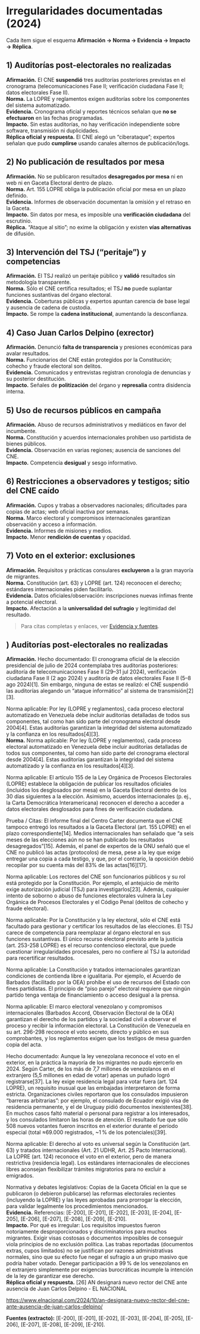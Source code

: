 
# Irregularidades documentadas (2024)

Cada ítem sigue el esquema **Afirmación → Norma → Evidencia → Impacto → Réplica**.

## 1) Auditorías post-electorales no realizadas
**Afirmación.** El CNE **suspendió** tres auditorías posteriores previstas en el cronograma (telecomunicaciones Fase II; verificación ciudadana Fase II; datos electorales Fase II).  
**Norma.** La LOPRE y reglamentos exigen auditorías sobre los componentes del sistema automatizado.  
**Evidencia.** Cronograma oficial y reportes técnicos señalan que **no se efectuaron** en las fechas programadas.  
**Impacto.** Sin estas auditorías, no hay verificación independiente sobre software, transmisión ni duplicidades.  
**Réplica oficial y respuesta.** El CNE alegó un “ciberataque”; expertos señalan que pudo **cumplirse** usando canales alternos de publicación/logs.

## 2) No publicación de resultados por mesa
**Afirmación.** No se publicaron resultados **desagregados por mesa** ni en web ni en Gaceta Electoral dentro de plazo.  
**Norma.** Art. 155 LOPRE obliga la publicación oficial por mesa en un plazo definido.  
**Evidencia.** Informes de observación documentan la omisión y el retraso en la Gaceta.  
**Impacto.** Sin datos por mesa, es imposible una **verificación ciudadana** del escrutinio.  
**Réplica.** “Ataque al sitio”; no exime la obligación y existen **vías alternativas** de difusión.

## 3) Intervención del TSJ (“peritaje”) y competencias
**Afirmación.** El TSJ realizó un peritaje público y **validó** resultados sin metodología transparente.  
**Norma.** Sólo el CNE certifica resultados; el TSJ **no** puede suplantar funciones sustantivas del órgano electoral.  
**Evidencia.** Coberturas públicas y expertos apuntan carencia de base legal y ausencia de cadena de custodia.  
**Impacto.** Se rompe la **cadena institucional**, aumentando la desconfianza.

## 4) Caso Juan Carlos Delpino (exrector)
**Afirmación.** Denunció **falta de transparencia** y presiones económicas para avalar resultados.  
**Norma.** Funcionarios del CNE están protegidos por la Constitución; cohecho y fraude electoral son delitos.  
**Evidencia.** Comunicados y entrevistas registran cronología de denuncias y su posterior destitución.  
**Impacto.** Señales de **politización** del órgano y **represalia** contra disidencia interna.

## 5) Uso de recursos públicos en campaña
**Afirmación.** Abuso de recursos administrativos y mediáticos en favor del incumbente.  
**Norma.** Constitución y acuerdos internacionales prohíben uso partidista de bienes públicos.  
**Evidencia.** Observación en varias regiones; ausencia de sanciones del CNE.  
**Impacto.** Competencia **desigual** y sesgo informativo.

## 6) Restricciones a observadores y testigos; sitio del CNE caído
**Afirmación.** Cupos y trabas a observadores nacionales; dificultades para copias de actas; web oficial inactiva por semanas.  
**Norma.** Marco electoral y compromisos internacionales garantizan observación y acceso a información.  
**Evidencia.** Informes de misiones y medios.  
**Impacto.** Menor **rendición de cuentas** y opacidad.

## 7) Voto en el exterior: exclusiones
**Afirmación.** Requisitos y prácticas consulares **excluyeron** a la gran mayoría de migrantes.  
**Norma.** Constitución (art. 63) y LOPRE (art. 124) reconocen el derecho; estándares internacionales piden facilitarlo.  
**Evidencia.** Datos oficiales/observación: inscripciones nuevas ínfimas frente a potencial electoral.  
**Impacto.** Afectación a la **universalidad del sufragio** y legitimidad del resultado.

> Para citas completas y enlaces, ver [Evidencia y fuentes](evidencia.md).

## ) Auditorías post-electorales no realizadas

**Afirmación.** Hecho documentado: El cronograma oficial de la elección presidencial de julio de 2024 contemplaba tres auditorías posteriores: auditoría de telecomunicaciones Fase II (29–31 jul 2024), verificación ciudadana Fase II (2 ago 2024) y auditoría de datos electorales Fase II (5–8 ago 2024)[1]. Sin embargo, ninguna de estas se realizó: el CNE suspendió las auditorías alegando un “ataque informático” al sistema de transmisión[2][3].

Norma aplicable: Por ley (LOPRE y reglamentos), cada proceso electoral automatizado en Venezuela debe incluir auditorías detalladas de todos sus componentes, tal como han sido parte del cronograma electoral desde 2004[4]. Estas auditorías garantizan la integridad del sistema automatizado y la confianza en los resultados[4][3].  
**Norma.** Norma aplicable: Por ley (LOPRE y reglamentos), cada proceso electoral automatizado en Venezuela debe incluir auditorías detalladas de todos sus componentes, tal como han sido parte del cronograma electoral desde 2004[4]. Estas auditorías garantizan la integridad del sistema automatizado y la confianza en los resultados[4][3].

Norma aplicable: El artículo 155 de la Ley Orgánica de Procesos Electorales (LOPRE) establece la obligación de publicar los resultados oficiales (incluidos los desglosados por mesa) en la Gaceta Electoral dentro de los 30 días siguientes a la elección. Asimismo, acuerdos internacionales (p. ej., la Carta Democrática Interamericana) reconocen el derecho a acceder a datos electorales desglosados para fines de verificación ciudadana.

Prueba / Citas: El informe final del Centro Carter documenta que el CNE tampoco entregó los resultados a la Gaceta Electoral (art. 155 LOPRE) en el plazo correspondiente[14]. Medios internacionales han señalado que “a seis meses de las elecciones aún no se han publicado los resultados desagregados”[15]. Además, el panel de expertos de la ONU señaló que el CNE no publicó las actas (protocolos) de mesa, pese a la ley que exige entregar una copia a cada testigo, y que, por el contrario, la oposición debió recopilar por su cuenta más del 83% de las actas[16][17].

Norma aplicable: Los rectores del CNE son funcionarios públicos y su rol está protegido por la Constitución. Por ejemplo, el antejuicio de mérito exige autorización judicial (TSJ) para investigarlos[23]. Además, cualquier intento de soborno o abuso de funciones electorales vulnera la Ley Orgánica de Procesos Electorales y el Código Penal (delitos de cohecho y fraude electoral).

Norma aplicable: Por la Constitución y la ley electoral, sólo el CNE está facultado para gestionar y certificar los resultados de las elecciones. El TSJ carece de competencia para reemplazar al órgano electoral en sus funciones sustantivas. El único recurso electoral previsto ante la justicia (art. 253-258 LOPRE) es el recurso contencioso electoral, que puede cuestionar irregularidades procesales, pero no confiere al TSJ la autoridad para recertificar resultados.

Norma aplicable: La Constitución y tratados internacionales garantizan condiciones de contienda libre e igualitaria. Por ejemplo, el Acuerdo de Barbados (facilitado por la OEA) prohíbe el uso de recursos del Estado con fines partidistas. El principio de “piso parejo” electoral requiere que ningún partido tenga ventaja de financiamiento o acceso desigual a la prensa.

Norma aplicable: El marco electoral venezolano y compromisos internacionales (Barbados Accord, Observación Electoral de la OEA) garantizan el derecho de los partidos y la sociedad civil a observar el proceso y recibir la información electoral. La Constitución de Venezuela en su art. 296-298 reconoce el voto secreto, directo y público en sus comprobantes, y los reglamentos exigen que los testigos de mesa guarden copia del acta.

Hecho documentado: Aunque la ley venezolana reconoce el voto en el exterior, en la práctica la mayoría de los migrantes no pudo ejercerlo en 2024. Según Carter, de los más de 7,7 millones de venezolanos en el extranjero (5,5 millones en edad de votar) apenas un puñado logró registrarse[37]. La ley exige residencia legal para votar fuera (art. 124 LOPRE), un requisito inusual que las embajadas interpretaron de forma estricta. Organizaciones civiles reportaron que los consulados impusieron “barreras arbitrarias”: por ejemplo, el consulado de Ecuador exigió visa de residencia permanente, y el de Uruguay pidió documentos inexistentes[38]. En muchos casos faltó material o personal para registrar a los interesados, y los consulados limitaron las horas de atención. El resultado fue que sólo 508 nuevos votantes fueron inscritos en el exterior durante el período especial (total ≈69.000 registrados, ~1 % de los potenciales)[39].

Norma aplicable: El derecho al voto es universal según la Constitución (art. 63) y tratados internacionales (Art. 21 UDHR, Art. 25 Pacto Internacional). La LOPRE (art. 124) reconoce el voto en el exterior, pero de manera restrictiva (residencia legal). Los estándares internacionales de elecciones libres aconsejan flexibilizar trámites migratorios para no excluir a emigrados.

Normativa y debates legislativos: Copias de la Gaceta Oficial en la que se publicaron (o debieron publicarse) las reformas electorales recientes (incluyendo la LOPRE) y las leyes aprobadas para prorrogar la elección, para validar legalmente los procedimientos mencionados.  
**Evidencia.** Referencias: [E-200], [E-201], [E-202], [E-203], [E-204], [E-205], [E-206], [E-207], [E-208], [E-209], [E-210].  
**Impacto.** Por qué es irregular: Los requisitos impuestos fueron notoriamente desproporcionados y discriminatorios para muchos migrantes. Exigir visas costosas o documentos imposibles de conseguir viola principios de no exclusión política. Las trabas reportadas (documentos extras, cupos limitados) no se justifican por razones administrativas normales, sino que su efecto fue negar el sufragio a un grupo masivo que podría haber votado. Denegar participación a 99 % de los venezolanos en el extranjero simplemente por exigencias burocráticas incumple la intención de la ley de garantizar ese derecho.  
**Réplica oficial y respuesta.** [26] AN designará nuevo rector del CNE ante ausencia de Juan Carlos Delpino - EL NACIONAL

https://www.elnacional.com/2024/10/an-designara-nuevo-rector-del-cne-ante-ausencia-de-juan-carlos-delpino/

**Fuentes (extracto):** [E-200], [E-201], [E-202], [E-203], [E-204], [E-205], [E-206], [E-207], [E-208], [E-209], [E-210].
